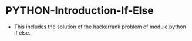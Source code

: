 # PYTHON-Introduction-If-Else
- This includes the solution of the hackerrank problem of module python if else.
